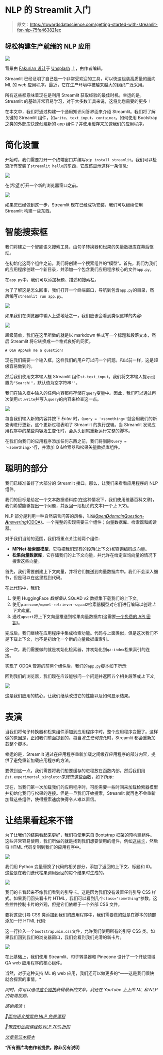 # NLP 的 Streamlit 入门

> 原文：<https://towardsdatascience.com/getting-started-with-streamlit-for-nlp-75fe463821ec>

## 轻松构建生产就绪的 NLP 应用

![](img/58e221432f5d6b91717d6ada6234e9fd.png)

背景由 [Fakurian 设计](https://unsplash.com/@fakurian?utm_source=medium&utm_medium=referral)于 [Unsplash](https://unsplash.com?utm_source=medium&utm_medium=referral) 上，由作者编辑。

Streamlit 已经证明了自己是一个非常受欢迎的工具，可以快速组装高质量的面向 ML 的 web 应用程序。最近，它在生产环境中被越来越大的组织广泛采用。

所有这些都意味着现在是利用 Streamlit 获取经验的最佳时机。幸运的是，Streamlit 的基础非常容易学习，对于大多数工具来说，这将比您需要的更多！

在本文中，我们将通过构建一个通用知识问答界面来介绍 Streamlit。我们将了解关键的 Streamlit 组件，如`write`、`text_input`、`container`。如何使用 Bootstrap 之类的外部库快速创建新的 app 组件？并使用缓存来加速我们的应用程序。

# 简化设置

开始时，我们需要打开一个终端窗口并编写`pip install streamlit`。我们可以检查所有安装了`streamlit hello`的东西，它应该显示这样一条信息:

![](img/d1f4495858c43dc48b482d70581bc96c.png)

在(希望)打开一个新的浏览器窗口之前。

![](img/adb7f7713f52a69d117259a0d2daa5a9.png)

如果您已经做到这一步，Streamlit 现在已经成功安装，我们可以继续使用 Streamlit 构建一些东西。

# 智能搜索框

我们将建立一个智能语义搜索工具，由句子转换器和松果的矢量数据库在幕后驱动。

在初始化这两个组件之前，我们将创建一个搜索组件的“模型”。首先，我们为我们的应用程序创建一个新目录，并添加一个包含我们应用程序核心的文件`app.py`。

在`app.py`中，我们可以添加标题、描述和搜索栏。

为了了解这是怎么回事，我们打开一个终端窗口，导航到包含`app.py`的目录，然后编写`streamlit run app.py`。

![](img/dd004ebe9a25d210497285bcf390ecd0.png)

如果我们在浏览器中输入上述地址之一，我们应该会看到类似这样的内容:

![](img/96803195201ab6e02509c2db22c1e8fb.png)

超级简单，我们在这里所做的就是以 markdown 格式写一个标题和段落文本，然后 Streamlit 将它转换成一个格式良好的网页。

```
# Q&A AppAsk me a question!
```

现在我们需要一个输入框，这样我们的用户可以问一个问题。和以前一样，这是超级容易做到的。

然后我们使用文本输入框 Streamlit 组件`st.text_input`。我们将文本输入提示设置为`"Search!"`，默认值为空字符串`""`。

我们在输入框中输入的任何内容都将存储在`query`变量中。因此，我们可以通过再次使用`st.write`并写入`query`的内容来检查这一点。

![](img/b85c190384e6a3ce16b8b0f49100d7fb.png)

每当我们输入新的内容并按下 *Enter* 时，`Query = '<something>'`就会用我们的新查询进行更新。这个更新过程表明了 Streamlit 的执行逻辑。当 Streamlit 发现应用程序中的某些内容发生变化时，会从头到尾重新运行完整的脚本。

在我们向我们的应用程序添加任何东西之前，我们将删除`Query = '<something>'`行，并添加 Q &检索器和松果矢量数据库组件。

# 聪明的部分

我们已经准备好了大部分的 Streamlit 接口。那么，让我们来看看应用程序的 NLP 组件。

我们的目标是给定一个文本数据语料库(在这种情况下，我们使用维基百科文章)，我们希望能够提出一个问题，并返回一段相关的文本(一个*上下文*)。

NLP 部分是利用一种自然语言问答的风格，叫做[***O****pen****D****domain****Q****uestion-****A****nswering*(ODQA)](https://www.pinecone.io/learn/question-answering/)。一个完整的实现需要三个组件；向量数据库、检索器和阅读器。

对于我们当前的范围，我们将重点关注前两个组件:

*   **MPNet 检索器模型**，它将把我们现有的段落(上下文)*和*查询编码成向量。
*   **松果向量数据库**，它存储我们的上下文向量，并允许在给定查询向量的情况下搜索这些向量。

首先，我们需要创建上下文向量，并将它们推送到向量数据库中。我们不会深入细节，但是可以在这里找到代码。

在此代码中，我们:

1.  使用 HuggingFace *数据集*从 SQuAD v2 数据集下载我们的上下文。
2.  使用`pinecone/mpnet-retriever-squad2`检索器模型对它们进行编码以创建*上下文向量*。
3.  通过`upsert`将上下文向量推送到松果向量数据库(这需要[一个免费的 API 密钥](https://app.pinecone.io))。

完成后，我们继续在应用程序中集成检索功能。代码与上面类似，但是这次我们不是下载上下文，也不是初始化一个新的向量数据库索引。

这一次，我们需要做的就是初始化检索器，并初始化到`qa-index`松果索引的连接。

实现了 ODQA 管道的前两个组件后，我们的`app.py`脚本如下所示:

回到我们的浏览器，我们现在应该能够问一个问题并返回五个相关段落或*上下文*。

![](img/f0cd0b62e6fce1b65e93475c0b9054b0.png)

这是我们应用的核心。让我们继续改进它的性能以及如何显示结果。

# 表演

当我们将句子转换器和松果组件添加到应用程序中时，整个应用程序变慢了。这样做的原因是，正如我们前面提到的，每当*发生任何变化*时，Streamlit 都会重新加载整个脚本。

幸运的是，Streamlit 通过在应用程序重新加载之间缓存应用程序的部分内容，提供了避免重新加载应用程序的方法。

要做到这一点，我们需要将我们想要缓存的进程放在函数内部。然后我们用`@st.experimental_singleton`来修饰这些函数，如下所示:

现在，当我们第一次加载我们的应用程序时，可能需要一些时间来加载检索器模型并初始化我们与松果的连接。但是一旦我们开始搜索，Streamlit 就再也不会重新加载这些组件，使得搜索速度快得令人难以置信。

# 让结果看起来不错

为了让我们的结果看起来更好，我们将使用来自 Bootstrap 框架的预构建组件。这些非常容易使用，我们所做的就是找到我们想要使用的组件，例如[这些卡](https://getbootstrap.com/docs/5.1/components/card/)，然后将 HTML 代码复制到我们的应用程序中。

![](img/b71ae4a1bd7379ca5696d330d5abc730.png)

我们用 Python 变量替换了代码的相关部分，添加了返回的上下文、标题和 ID。这些是在我们迭代松果调用返回的每个结果时生成的。

![](img/568a5184fc706b8433ddd65972bebc3f.png)

我们的卡看起来不像我们看到的引导卡。这是因为我们没有设置任何引导 CSS 样式。如果我们回头看卡片 HTML，我们可以看到几个`class="something"`参数。这些控件控制卡片的外观，但是它们依赖于一个外部 CSS 文件。

要将这些引导 CSS 类添加到我们的应用程序中，我们需要做的就是在脚本的顶部添加一行 HTML 代码:

这一行拉入一个`bootstrap.min.css`文件，允许我们使用所有的引导 CSS 类。如果我们回到我们的浏览器窗口，我们会看到我们光滑的新卡片。

![](img/d2df5fb31aa119026512a8c847690193.png)

在此基础上，我们使用 Streamlit、句子转换器和 Pinecone 设计了一个开放领域 QA web 应用程序的核心组件。

当然，对于这种支持 ML 的 web 应用，我们还可以做更多的*——这是我们很快就会探索的事情。*

*同时，你可以通过[这个链接](https://jamescalam.medium.com/subscribe)获得最新的文章。我还在 YouTube 上上传 ML 和 NLP 的每周视频。*

*感谢阅读！*

*🎁[面向语义搜索的 NLP 免费课程](https://www.pinecone.io/learn/nlp)*

*🤖[带变形金刚课程的 NLP 70%折扣](https://bit.ly/nlp-transformers)*

*[文章笔记本脚本](https://github.com/jamescalam/dhivehi_nlp/blob/main/examples/00_create_dv_base/01_tokenizer_components.ipynb)*

***所有图片均由作者提供，除非另有说明**